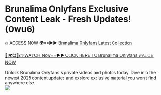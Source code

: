 # Brunalima Onlyfans Exclusive Content Leak - Fresh Updates! (0wu6)

🔥 ACCESS NOW 🌍==►► <a href="https://tinyurl.com/kvy9nzfs" rel="nofollow">Brunalima Onlyfans Latest Collection</a>
<br><br>
[🔴🌍📺📱👉WA𝚃CH Now==►► CLICK HERE TO Brunalima Onlyfans 𝚆𝙰𝚃𝙲𝙷 NOW](https://tinyurl.com/kvy9nzfs)
<br><br>
Unlock Brunalima Onlyfans's private videos and photos today! Dive into the newest 2025 content updates and explore exclusive material you won’t find anywhere else.
<br>
<a href="https://tinyurl.com/kvy9nzfs" rel="nofollow" data-target="animated-image.originalLink"><img src="https://camo.githubusercontent.com/8a4f000d20f83aca3bf7ec5f350d767afa0574a8a352519fd8cfa583a6f93a33/68747470733a2f2f692e696d6775722e636f6d2f644a486b345a712e676966" data-canonical-src="https://i.imgur.com/dJHk4Zq.gif" style="max-width: 100%; display: inline-block;" data-target="animated-image.originalImage"></a>
<br>
